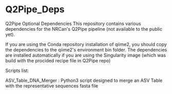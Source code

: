 # Q2Pipe_Deps
Q2Pipe Optional Dependencies
This repository contains various dependencies for the NRCan's Q2Pipe pipeline (not available to the public yet).

If you are using the Conda repository installation of qiime2, you should copy the dependencies to the qiime2's environment bin folder. The dependencies are installed automatically if you are using the Singularity image (which was build with the procided recipe file in Q2Pipe repo)


Scripts list:

ASV_Table_DNA_Merger : Python3 script designed to merge an ASV Table with the representative sequences fasta file
